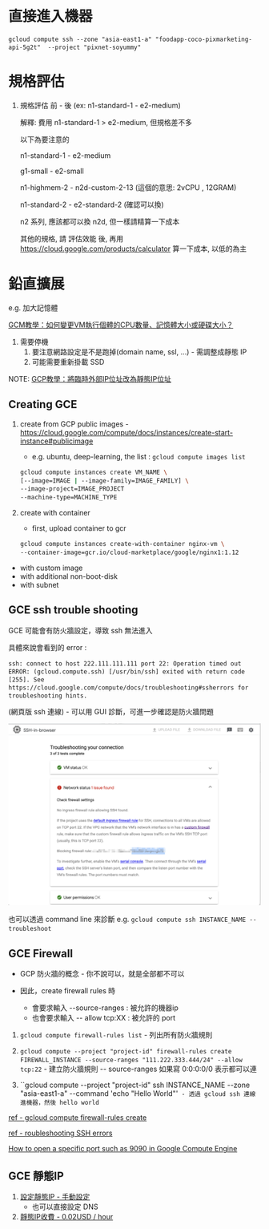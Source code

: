 # 直接進入機器


```
gcloud compute ssh --zone "asia-east1-a" "foodapp-coco-pixmarketing-api-5g2t"  --project "pixnet-soyummy"
```
# 規格評估

1. 規格評估 前 -  後 (ex: n1-standard-1 - e2-medium)
   
    解釋: 費用 n1-standard-1 > e2-medium, 但規格差不多

    以下為要注意的

    n1-standard-1 - e2-medium

    g1-small - e2-small

    n1-highmem-2 - n2d-custom-2-13 (這個的意思:  2vCPU , 12GRAM)

    n1-standard-2 - e2-standard-2 (確認可以換)

    n2 系列, 應該都可以換 n2d, 但一樣請精算一下成本

    其他的規格, 請 評估效能 後, 再用 https://cloud.google.com/products/calculator 算一下成本, 以低的為主
    

# 鉛直擴展

e.g. 加大記憶體

[GCM教學：如何變更VM執行個體的CPU數量、記憶體大小或硬碟大小？](https://mrtang.tw/blog/post/how-to-change-a-machine-type-on-google-compute-engine)

1. 需要停機
   1. 要注意網路設定是不是跑掉(domain name, ssl, ...) - 需調整成靜態 IP
   2. 可能需要重新掛載 SSD


NOTE: [GCP教學：將臨時外部IP位址改為靜態IP位址](https://mrtang.tw/blog/post/reserving-a-static-external-ip-address-google-cloud-platform)

## Creating GCE

1. create from GCP public images - https://cloud.google.com/compute/docs/instances/create-start-instance#publicimage
    * e.g. ubuntu, deep-learning, the list : `gcloud compute images list`
    ```bash
    gcloud compute instances create VM_NAME \
    [--image=IMAGE | --image-family=IMAGE_FAMILY] \
    --image-project=IMAGE_PROJECT
    --machine-type=MACHINE_TYPE
    ```

2. create with container
    * first, upload container to gcr
    ```bash
    gcloud compute instances create-with-container nginx-vm \
    --container-image=gcr.io/cloud-marketplace/google/nginx1:1.12
    ```

* with custom image
* with additional non-boot-disk
* with subnet

## GCE ssh trouble shooting

GCE 可能會有防火牆設定，導致 ssh 無法進入

具體來說會看到的 error : 

```
ssh: connect to host 222.111.111.111 port 22: Operation timed out
ERROR: (gcloud.compute.ssh) [/usr/bin/ssh] exited with return code [255]. See https://cloud.google.com/compute/docs/troubleshooting#ssherrors for troubleshooting hints.
```

(網頁版 ssh 連線) - 可以用 GUI 診斷，可進一步確認是防火牆問題

<img src='./assets/gcpc_1.png'></img>

也可以透過 command line 來診斷 e.g. `gcloud compute ssh INSTANCE_NAME --troubleshoot`

## GCE Firewall

* GCP 防火牆的概念 - 你不說可以，就是全部都不可以

* 因此，create firewall rules 時
  * 會要求輸入 --source-ranges : 被允許的機器ip
  * 也會要求輸入 -- allow tcp:XX : 被允許的 port




1. `gcloud compute firewall-rules list` - 列出所有防火牆規則
2. ``gcloud compute --project "project-id" firewall-rules create FIREWALL_INSTANCE --source-ranges "111.222.333.444/24" --allow tcp:22`` - 建立防火牆規則
    -- source-ranges 如果寫 0:0:0:0/0 表示都可以連

3. ``gcloud compute --project "project-id" ssh INSTANCE_NAME --zone "asia-east1-a" --command 'echo "Hello World"'` - 透過 gcloud ssh 連線進機器，然後 hello world`

[ref - gcloud compute firewall-rules create](https://cloud.google.com/sdk/gcloud/reference/compute/firewall-rules/create)

[ref - roubleshooting SSH errors](https://cloud.google.com/compute/docs/troubleshooting/troubleshooting-ssh-errors#ssh_troubleshooting_tool)

[How to open a specific port such as 9090 in Google Compute Engine](https://stackoverflow.com/questions/21065922/how-to-open-a-specific-port-such-as-9090-in-google-compute-engine)

## GCE 靜態IP

1. [設定靜態IP - 手動設定](https://ikala.cloud/gce-static-ip-address/)
   * 也可以直接設定 DNS
2. [靜態IP收費 - 0.02USD / hour](https://ephrain.net/gcp-google-cloud-platform-%E4%B8%8A%E7%9A%84%E9%9D%9C%E6%85%8B-ip-%E8%A2%AB%E6%94%B6%E8%B2%BB%E5%95%A6%EF%BC%81/)
